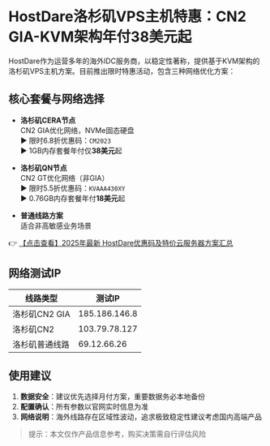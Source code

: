 # HostDare洛杉矶VPS主机特惠：CN2 GIA-KVM架构年付38美元起

HostDare作为运营多年的海外IDC服务商，以稳定性著称，提供基于KVM架构的洛杉矶VPS主机方案。目前推出限时特惠活动，包含三种网络优化方案：

## 核心套餐与网络选择

- **洛杉矶CERA节点**  
  CN2 GIA优化网络，NVMe固态硬盘  
  ▶ 限时6.8折优惠码：`CM2023`  
  ▶ 1GB内存套餐年付仅**38美元**起

- **洛杉矶QN节点**  
  CN2 GT优化网络（非GIA）  
  ▶ 限时5.5折优惠码：`KVAAA430XY`  
  ▶ 0.76GB内存套餐年付**18美元**起

- **普通线路方案**  
  适合非高敏感业务场景

👉 [【点击查看】2025年最新 HostDare优惠码及特价云服务器方案汇总](https://bit.ly/hostdare)

## 网络测试IP
| 线路类型       | 测试IP         |
|----------------|----------------|
| 洛杉矶CN2 GIA  | 185.186.146.8  |
| 洛杉矶CN2      | 103.79.78.127  |
| 洛杉矶普通线路 | 69.12.66.26    |

## 使用建议
1. **数据安全**：建议优先选择月付方案，重要数据务必本地备份
2. **配置确认**：所有参数以官网实时信息为准
3. **网络说明**：海外线路存在区域性波动，追求极致稳定性建议考虑国内高端产品

> 提示：本文仅作产品信息参考，购买决策需自行评估风险
